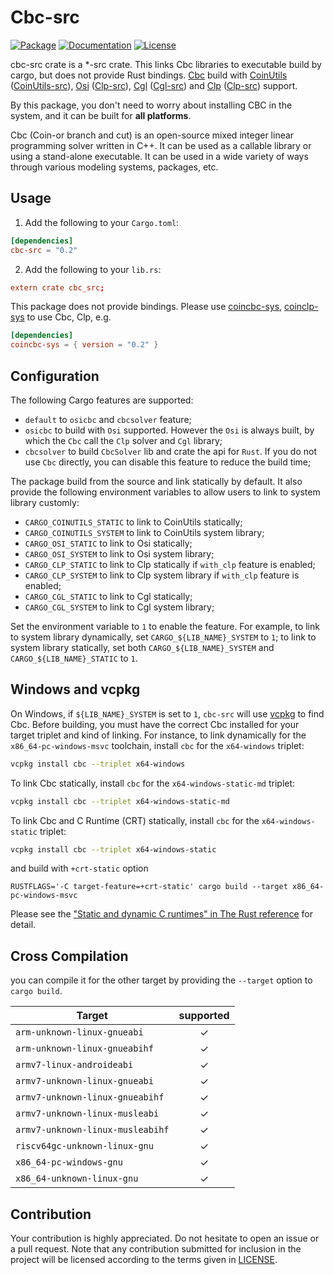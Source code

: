 # Cbc-src

[![Package][package-img]][package-url] [![Documentation][documentation-img]][documentation-url] [![License][license-img]][license-url]

cbc-src crate is a *-src crate. This links Cbc libraries to executable build by cargo, but does not provide Rust bindings. [Cbc] build with [CoinUtils] ([CoinUtils-src]), [Osi] ([Clp-src]), [Cgl] ([Cgl-src]) and [Clp] ([Clp-src]) support.

By this package, you don't need to worry about installing CBC in the system, and it can be built for **all platforms**.

Cbc (Coin-or branch and cut) is an open-source mixed integer linear programming solver written in C++. It can be used as a callable library or using a stand-alone executable. It can be used in a wide variety of ways through various modeling systems, packages, etc.

## Usage

1. Add the following to your `Cargo.toml`:

```toml
[dependencies]
cbc-src = "0.2"
```

2. Add the following to your `lib.rs`:

```toml
extern crate cbc_src;
```

This package does not provide bindings. Please use [coincbc-sys], [coinclp-sys] to use Cbc, Clp, e.g.

```toml
[dependencies]
coincbc-sys = { version = "0.2" }
```

## Configuration

The following Cargo features are supported:

* `default` to `osicbc` and `cbcsolver` feature;
* `osicbc` to build with `Osi` supported. However the `Osi` is always built, by which the `Cbc` call the `Clp` solver and `Cgl` library;
* `cbcsolver` to build `CbcSolver` lib and crate the api for `Rust`. If you do not use `Cbc` directly, you can disable this feature to reduce the build time;

The package build from the source and link statically by default. It also provide the following environment variables to allow users to link to system library customly:

* `CARGO_COINUTILS_STATIC` to link to CoinUtils statically;
* `CARGO_COINUTILS_SYSTEM` to link to CoinUtils system library;
* `CARGO_OSI_STATIC` to link to Osi statically;
* `CARGO_OSI_SYSTEM` to link to Osi system library;
* `CARGO_CLP_STATIC` to link to Clp statically if `with_clp` feature is enabled;
* `CARGO_CLP_SYSTEM` to link to Clp system library if `with_clp` feature is enabled;
* `CARGO_CGL_STATIC` to link to Cgl statically;
* `CARGO_CGL_SYSTEM` to link to Cgl system library;

Set the environment variable to `1` to enable the feature. For example, to link to system library dynamically, set `CARGO_${LIB_NAME}_SYSTEM` to `1`; to link to system library statically, set both `CARGO_${LIB_NAME}_SYSTEM` and `CARGO_${LIB_NAME}_STATIC` to `1`.

## Windows and vcpkg

On Windows, if `${LIB_NAME}_SYSTEM` is set to `1`, `cbc-src` will use 
[vcpkg] to find Cbc. Before building, you must have the correct Cbc 
installed for your target triplet and kind of linking. For instance,
to link dynamically for the `x86_64-pc-windows-msvc` toolchain, install
 `cbc` for the `x64-windows` triplet:

```sh
vcpkg install cbc --triplet x64-windows
```

To link Cbc statically, install `cbc` for the `x64-windows-static-md` triplet:

```sh
vcpkg install cbc --triplet x64-windows-static-md
```

To link Cbc and C Runtime (CRT) statically, install `cbc` for the `x64-windows-static` triplet:

```sh
vcpkg install cbc --triplet x64-windows-static
```

and build with `+crt-static` option

```
RUSTFLAGS='-C target-feature=+crt-static' cargo build --target x86_64-pc-windows-msvc
```

Please see the ["Static and dynamic C runtimes" in The Rust reference](https://doc.rust-lang.org/reference/linkage.html#static-and-dynamic-c-runtimes) for detail.

## Cross Compilation

you can compile it for the other target by providing the `--target` option to 
`cargo build`. 


| Target                               |  supported  |
|--------------------------------------|:-----------:|
| `arm-unknown-linux-gnueabi`          | ✓   |
| `arm-unknown-linux-gnueabihf`        | ✓   |
| `armv7-linux-androideabi`            | ✓   |
| `armv7-unknown-linux-gnueabi`        | ✓   |
| `armv7-unknown-linux-gnueabihf`      | ✓   |
| `armv7-unknown-linux-musleabi`       | ✓   |
| `armv7-unknown-linux-musleabihf`     | ✓   |
| `riscv64gc-unknown-linux-gnu`        | ✓   |
| `x86_64-pc-windows-gnu`              | ✓   |
| `x86_64-unknown-linux-gnu`           | ✓   |

## Contribution

Your contribution is highly appreciated. Do not hesitate to open an issue or a
pull request. Note that any contribution submitted for inclusion in the project
will be licensed according to the terms given in [LICENSE](license-url).

[CoinUtils]: https://github.com/coin-or/CoinUtils
[Osi]: https://github.com/coin-or/Osi
[Cgl]: https://github.com/coin-or/Cgl
[Clp]: https://github.com/coin-or/Clp
[Cbc]: https://github.com/coin-or/Cbc
[BCP]: https://github.com/coin-or/BCP

[CoinUtils-src]: https://github.com/Maroon502/coinutils-src
[Osi-src]: https://github.com/Maroon502/osi-src
[Cgl-src]: https://github.com/Maroon502/cgl-src
[Clp-src]: https://github.com/Maroon502/clp-src
[Cbc-src]: https://github.com/Maroon502/cbc-src
[coincbc-sys]: https://github.com/Maroon502/coincbc-sys
[coinclp-sys]: https://github.com/Maroon502/coinclp-sys

[vcpkg]: https://github.com/Microsoft/vcpkg

[documentation-img]: https://docs.rs/cbc-src/badge.svg
[documentation-url]: https://docs.rs/cbc-src
[package-img]: https://img.shields.io/crates/v/cbc-src.svg
[package-url]: https://crates.io/crates/cbc-src
[license-img]: https://img.shields.io/crates/l/cbc-src.svg
[license-url]: https://github.com/Maroon502/cbc-src/blob/master/LICENSE.md

